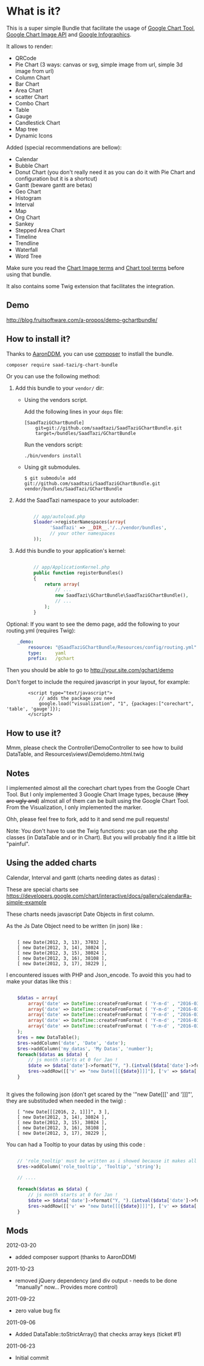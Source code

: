What is it?
===========
This is a super simple Bundle that facilitate the usage of [Google Chart Tool](http://code.google.com/apis/chart/interactive/docs/index.html), [Google Chart Image API](http://code.google.com/apis/chart/image/) and [Google Infographics](http://code.google.com/apis/chart/infographics/).

It allows to render:

  * QRCode 
  * Pie Chart (3 ways: canvas or svg, simple image from url, simple 3d image from url)
  * Column Chart
  * Bar Chart
  * Area Chart
  * scatter Chart
  * Combo Chart
  * Table
  * Gauge
  * Candlestick Chart
  * Map tree
  * Dynamic Icons

Added (special recommendations are bellow):

  * Calendar
  * Bubble Chart
  * Donut Chart (you don't really need it as you can do it with Pie Chart and configuration but it is a shortcut)
  * Gantt (beware gantt are betas)
  * Geo Chart
  * Histogram
  * Interval
  * Map
  * Org Chart
  * Sankey
  * Stepped Area Chart
  * Timeline
  * Trendline
  * Waterfall
  * Word Tree

Make sure you read the [Chart Image terms](http://code.google.com/apis/chart/image/terms.html) and [Chart tool terms](http://code.google.com/apis/chart/interactive/terms.html) before using that bundle. 

It also contains some Twig extension that facilitates the integration.

Demo
----

http://blog.fruitsoftware.com/a-propos/demo-gchartbundle/

How to install it?
------------------

Thanks to [AaronDDM](http://example.com/ "AaronDDM"), you can use 
[composer](http://packagist.org/packages/saad-tazi/g-chart-bundle "composer") to instlall the bundle. 
```
composer require saad-tazi/g-chart-bundle
```

Or you can use the following method:

  1. Add this bundle to your ``vendor/`` dir:
      * Using the vendors script.

        Add the following lines in your ``deps`` file:

            [SaadTaziGChartBundle]
                git=git://github.com/saadtazi/SaadTaziGChartBundle.git
                target=/bundles/SaadTazi/GChartBundle

        Run the vendors script:

            ./bin/vendors install

      * Using git submodules.

            $ git submodule add git://github.com/saadtazi/SaadTaziGChartBundle.git vendor/bundles/SaadTazi/GChartBundle

  2. Add the SaadTazi namespace to your autoloader:

``` php

          // app/autoload.php
          $loader->registerNamespaces(array(
                'SaadTazi' => __DIR__.'/../vendor/bundles',
                // your other namespaces
          ));
```

  3. Add this bundle to your application's kernel:

``` php

          // app/ApplicationKernel.php
          public function registerBundles()
          {
              return array(
                  // ...
                  new SaadTazi\GChartBundle\SaadTaziGChartBundle(),
                  // ...
              );
          }
```

Optional: If you want to see the demo page, add the following to your routing.yml (requires Twig):

``` yaml
    _demo:
        resource: "@SaadTaziGChartBundle/Resources/config/routing.yml"
        type:     yaml
        prefix:   /gchart
```

Then you should be able to go to http://your.site.com/gchart/demo

Don't forget to include the required javascript in your layout, for example:

```
        <script type="text/javascript">
            // adds the package you need
            google.load("visualization", "1", {packages:["corechart", 'table', 'gauge']});
        </script> 
```

How to use it?
--------------

Mmm, please check the Controller\DemoController to see how to build DataTable,
and Resources\views\Demo\demo.html.twig

Notes
-----
I implemented almost all the corechart chart types from the Google Chart Tool.
But I only implemented 3 Google Chart Image types, because 
(<strike>they are ugly and</strike>) almost all of them can be built using 
the Google Chart Tool.
From the Visualization, I only implemented the marker. 

Ohh, please feel free to fork, add to it and send me pull requests!

Note: You don't have to use the Twig functions: you can use the php classes (in DataTable and or in Chart).
But you will probably find it a little bit "painful".

Using the added charts
----------------------

Calendar, Interval and gantt (charts needing dates as datas) :

These are special charts see https://developers.google.com/chart/interactive/docs/gallery/calendar#a-simple-example

These charts needs javascript Date Objects in first column.

As the Js Date Object need to be written (in json) like :

```

    [ new Date(2012, 3, 13), 37032 ],
    [ new Date(2012, 3, 14), 38024 ],
    [ new Date(2012, 3, 15), 38024 ],
    [ new Date(2012, 3, 16), 38108 ],
    [ new Date(2012, 3, 17), 38229 ],

```

I encountered issues with PHP and Json_encode. To avoid this you had to make your datas like this :

```php

    $datas = array(
        array('date' => DateTime::createFromFormat ( 'Y-m-d' , "2016-03-01"), 'md' => 3),
        array('date' => DateTime::createFromFormat ( 'Y-m-d' , "2016-03-02"), 'md' => 5),
        array('date' => DateTime::createFromFormat ( 'Y-m-d' , "2016-03-03"), 'md' => 1),
        array('date' => DateTime::createFromFormat ( 'Y-m-d' , "2016-03-04"), 'md' => 9),
        array('date' => DateTime::createFromFormat ( 'Y-m-d' , "2016-03-10"), 'md' => 24),
    );
    $res = new DataTable();
    $res->addColumn('date', 'Date', 'date');
    $res->addColumn('my_datas', 'My Datas', 'number');
    foreach($datas as $data) {
        // js month starts at 0 for Jan !
        $date => $data['date']->format("Y, ").(intval($data['date']->format("m"))-1).$data['date']->format(", d");
        $res->addRow([['v' => "new Date[[[{$date}]]]"], ['v' => $data['md']]);
    }
    
```

It gives the following json (don't get scared by the '"new Date[[[' and ']]]"', they are substituded when needed in the twig) :

```
    [ "new Date[[[2016, 2, 1]]]", 3 ],
    [ new Date(2012, 3, 14), 38024 ],
    [ new Date(2012, 3, 15), 38024 ],
    [ new Date(2012, 3, 16), 38108 ],
    [ new Date(2012, 3, 17), 38229 ],

```

You can had a Tooltip to your datas by using this code : 

```php

    // 'role_tooltip' must be written as i showed because it makes all the magic.
    $res->addColumn('role_tooltip', 'Tooltip', 'string');
    
    // ....
    
    foreach($datas as $data) {
        // js month starts at 0 for Jan !
        $date => $data['date']->format("Y, ").(intval($data['date']->format("m"))-1).$data['date']->format(", d");
        $res->addRow([['v' => "new Date[[[{$date}]]]"], ['v' => $data['md'], ['v' => "My wonderfull Tooltip for this row"]]);
    }

```

Mods
----

2012-03-20

* added composer support (thanks to AaronDDM)

2011-10-23 

* removed jQuery dependency (and div output - needs to be done "manually" now... Provides more control)

2011-09-22 

* zero value bug fix

2011-09-06

* Added DataTable::toStrictArray() that checks array keys (ticket #1)

2011-06-23

* Initial commit
